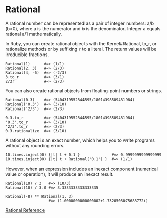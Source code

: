 # Rational

A rational number can be represented as a pair of integer numbers: a/b (b>0),
where a is the numerator and b is the denominator. Integer a equals rational
a/1 mathematically.

In Ruby, you can create rational objects with the Kernel#Rational, to_r, or
rationalize methods or by suffixing `r` to a literal. The return values will
be irreducible fractions.

    Rational(1)      #=> (1/1)
    Rational(2, 3)   #=> (2/3)
    Rational(4, -6)  #=> (-2/3)
    3.to_r           #=> (3/1)
    2/3r             #=> (2/3)

You can also create rational objects from floating-point numbers or strings.

    Rational(0.3)    #=> (5404319552844595/18014398509481984)
    Rational('0.3')  #=> (3/10)
    Rational('2/3')  #=> (2/3)

    0.3.to_r         #=> (5404319552844595/18014398509481984)
    '0.3'.to_r       #=> (3/10)
    '2/3'.to_r       #=> (2/3)
    0.3.rationalize  #=> (3/10)

A rational object is an exact number, which helps you to write programs
without any rounding errors.

    10.times.inject(0) {|t| t + 0.1 }              #=> 0.9999999999999999
    10.times.inject(0) {|t| t + Rational('0.1') }  #=> (1/1)

However, when an expression includes an inexact component (numerical value or
operation), it will produce an inexact result.

    Rational(10) / 3   #=> (10/3)
    Rational(10) / 3.0 #=> 3.3333333333333335

    Rational(-8) ** Rational(1, 3)
                       #=> (1.0000000000000002+1.7320508075688772i)

[Rational Reference](https://ruby-doc.org/core-2.7.0/Rational.html)